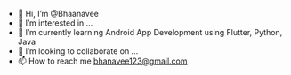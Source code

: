 - 👋 Hi, I’m @Bhaanavee
- 👀 I’m interested in ...
- 🌱 I’m currently learning Android App Development using Flutter, Python, Java 
- 💞️ I’m looking to collaborate on ...
- 📫 How to reach me bhanavee123@gmail.com 

<!---
Bhaanavee/Bhaanavee is a ✨ special ✨ repository because its `README.md` (this file) appears on your GitHub profile.
You can click the Preview link to take a look at your changes.
--->

